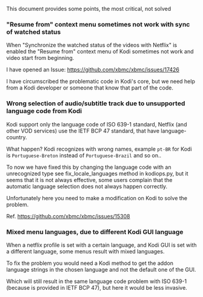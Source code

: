 This document provides some points, the most critical, not solved

### "Resume from" context menu sometimes not work with sync of watched status

When "Synchronize the watched status of the videos with Netflix" is enabled the "Resume from" context menu of Kodi sometimes not work and video start from beginning.

I have opened an Issue: https://github.com/xbmc/xbmc/issues/17426

I have circumscribed the problematic code in Kodi's core, but we need help from a Kodi developer or someone that know that part of the code.

### Wrong selection of audio/subtitle track due to unsupported language code from Kodi

Kodi support only the language code of ISO 639-1 standard,
Netflix (and other VOD services) use the IETF BCP 47 standard, that have language-country.

What happen? Kodi recognizes with wrong names, example `pt-BR` for Kodi is `Portuguese-Breton` instead of `Portuguese-Brazil` and so on..

To now we have fixed this by changing the language code with an unrecognized type see fix_locale_languages method in kodiops.py, but it seems that it is not always effective, some users complain that the automatic language selection does not always happen correctly.

Unfortunately here you need to make a modification on Kodi to solve the problem.

Ref. https://github.com/xbmc/xbmc/issues/15308

### Mixed menu languages, due to different Kodi GUI language

When a netflix profile is set with a certain language, and Kodi GUI is set with a different language, some menus result with mixed languages.

To fix the problem you would need a Kodi method to get the addon language strings in the chosen language and not the default one of the GUI.

Which will still result in the same language code problem with ISO 639-1 (because is provided in IETF BCP 47),
but here it would be less invasive.
